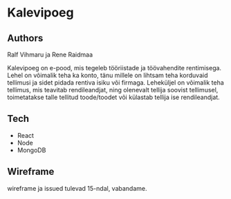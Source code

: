 # Kalevipoeg
## Authors
Ralf Vihmaru ja Rene Raidmaa

Kalevipoeg on e-pood, mis tegeleb tööriistade ja töövahendite rentimisega. Lehel on võimalik teha ka konto, tänu millele on lihtsam teha korduvaid tellimusi ja sidet pidada rentiva isiku või firmaga. 
Leheküljel on võimalik teha tellimus, mis teavitab rendileandjat, ning olenevalt tellija soovist tellimusel, toimetatakse talle tellitud toode/toodet või külastab tellija ise rendileandjat.
## Tech
- React
- Node
- MongoDB

## Wireframe
wireframe ja issued tulevad 15-ndal, vabandame.

